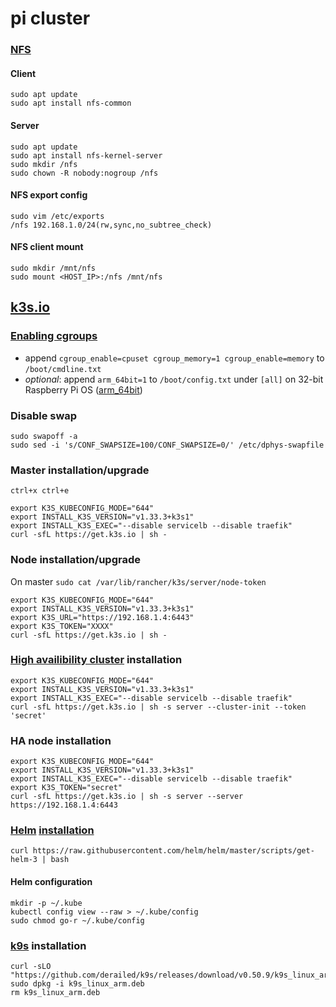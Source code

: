 # pi cluster

### [NFS](https://www.digitalocean.com/community/tutorials/how-to-set-up-an-nfs-mount-on-ubuntu-20-04-de)
#### Client
```
sudo apt update
sudo apt install nfs-common
```
#### Server
```
sudo apt update
sudo apt install nfs-kernel-server
sudo mkdir /nfs
sudo chown -R nobody:nogroup /nfs
```
#### NFS export config
```
sudo vim /etc/exports
/nfs 192.168.1.0/24(rw,sync,no_subtree_check)
```
#### NFS client mount
```
sudo mkdir /mnt/nfs
sudo mount <HOST_IP>:/nfs /mnt/nfs
```

## [k3s.io](https://k3s.io)

### [Enabling cgroups](https://rancher.com/docs/k3s/latest/en/advanced/#enabling-cgroups-for-raspbian-buster)
- append `cgroup_enable=cpuset cgroup_memory=1 cgroup_enable=memory` to `/boot/cmdline.txt`
- *optional*: append `arm_64bit=1` to `/boot/config.txt` under `[all]` on 32-bit Raspberry Pi OS ([arm_64bit](https://www.raspberrypi.com/documentation/computers/config_txt.html#arm_64bit))

### Disable swap
```
sudo swapoff -a
sudo sed -i 's/CONF_SWAPSIZE=100/CONF_SWAPSIZE=0/' /etc/dphys-swapfile
```

### Master installation/upgrade
`ctrl+x ctrl+e`
```
export K3S_KUBECONFIG_MODE="644"
export INSTALL_K3S_VERSION="v1.33.3+k3s1"
export INSTALL_K3S_EXEC="--disable servicelb --disable traefik"
curl -sfL https://get.k3s.io | sh - 
```

### Node installation/upgrade
On master `sudo cat /var/lib/rancher/k3s/server/node-token`
```
export K3S_KUBECONFIG_MODE="644"
export INSTALL_K3S_VERSION="v1.33.3+k3s1"
export K3S_URL="https://192.168.1.4:6443"
export K3S_TOKEN="XXXX"
curl -sfL https://get.k3s.io | sh -
```

### [High availibility cluster](https://w-goutas.medium.com/set-up-a-kubernetes-cluster-in-minutes-41a0bd65ab93) installation
```
export K3S_KUBECONFIG_MODE="644"
export INSTALL_K3S_VERSION="v1.33.3+k3s1"
export INSTALL_K3S_EXEC="--disable servicelb --disable traefik"
curl -sfL https://get.k3s.io | sh -s server --cluster-init --token 'secret'
```

### HA node installation
```
export K3S_KUBECONFIG_MODE="644"
export INSTALL_K3S_VERSION="v1.33.3+k3s1"
export INSTALL_K3S_EXEC="--disable servicelb --disable traefik"
export K3S_TOKEN="secret"
curl -sfL https://get.k3s.io | sh -s server --server https://192.168.1.4:6443
```

### [Helm](https://helm.sh) [installation](https://helm.sh/docs/intro/install/)
`curl https://raw.githubusercontent.com/helm/helm/master/scripts/get-helm-3 | bash`

#### Helm configuration
```
mkdir -p ~/.kube
kubectl config view --raw > ~/.kube/config
sudo chmod go-r ~/.kube/config
```

### [k9s](https://github.com/derailed/k9s) installation
```
curl -sLO "https://github.com/derailed/k9s/releases/download/v0.50.9/k9s_linux_arm.rpm"
sudo dpkg -i k9s_linux_arm.deb
rm k9s_linux_arm.deb
```
